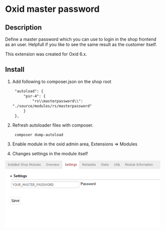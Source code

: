 # Oxid master password

## Description

Define a master password which you can use to login in the shop frontend as an user. Helpfull if you like to see the same result as the customer itself.

This extension was created for Oxid 6.x.

## Install

1. Add following to composer.json on the shop root

        "autoload": {
            "psr-4": {
                "rs\\masterpassword\\": "./source/modules/rs/masterpassword"
            }
        },
    
2. Refresh autoloader files with composer.

        composer dump-autoload
        
3. Enable module in the oxid admin area, Extensions => Modules
4. Changes settings in the module itself

![](settings.png)
